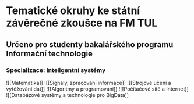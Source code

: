 # Tematické okruhy ke státní závěrečné zkoušce na FM TUL

## Určeno pro studenty bakalářského programu Informační technologie

### Specializace: Inteligentní systémy

![[Matematika]]
![[Signály, zpracování informace]]
![[Strojové učení a vytěžování dat]]
![[Algoritmy a programování]]
![[Počítačové sítě a Internet]]
![[Databázové systémy a technologie pro BigData]]